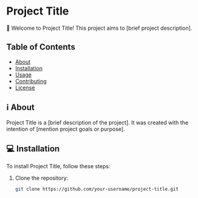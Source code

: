 # Project Title

🚀 Welcome to Project Title! This project aims to [brief project description].

## Table of Contents

- [About](#about)
- [Installation](#installation)
- [Usage](#usage)
- [Contributing](#contributing)
- [License](#license)

## ℹ️ About

Project Title is a [brief description of the project]. It was created with the intention of [mention project goals or purpose].

## 💻 Installation

To install Project Title, follow these steps:

1. Clone the repository:
   ```sh
   git clone https://github.com/your-username/project-title.git
